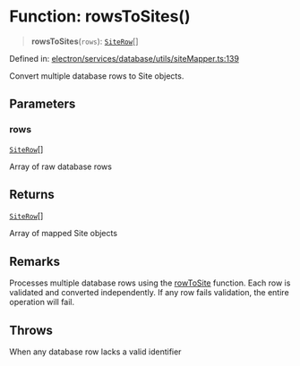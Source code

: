 # Function: rowsToSites()

> **rowsToSites**(`rows`): [`SiteRow`](../interfaces/SiteRow.md)[]

Defined in: [electron/services/database/utils/siteMapper.ts:139](https://github.com/Nick2bad4u/Uptime-Watcher/blob/main/electron/services/database/utils/siteMapper.ts#L139)

Convert multiple database rows to Site objects.

## Parameters

### rows

[`SiteRow`](../../../../../../shared/types/database/interfaces/SiteRow.md)[]

Array of raw database rows

## Returns

[`SiteRow`](../interfaces/SiteRow.md)[]

Array of mapped Site objects

## Remarks

Processes multiple database rows using the [rowToSite](rowToSite.md) function. Each
row is validated and converted independently. If any row fails validation,
the entire operation will fail.

## Throws

When any database row lacks a valid identifier
